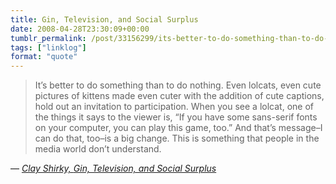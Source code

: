 ```yaml
---
title: Gin, Television, and Social Surplus
date: 2008-04-28T23:30:09+00:00
tumblr_permalink: /post/33156299/its-better-to-do-something-than-to-do-nothing
tags: ["linklog"]
format: "quote"
---
```


> It&rsquo;s better to do something than to do nothing. Even lolcats, even cute pictures of kittens made even cuter with the addition of cute captions, hold out an invitation to participation. When you see a lolcat, one of the things it says to the viewer is, &ldquo;If you have some sans-serif fonts on your computer, you can play this game, too.&rdquo; And that&rsquo;s message&ndash;I can do that, too&ndash;is a big change. This is something that people in the media world don&rsquo;t understand.

— <cite>[Clay Shirky, _Gin, Television, and Social Surplus_](http://www.herecomeseverybody.org/2008/04/looking-for-the-mouse.html)</cite>
